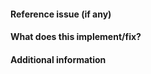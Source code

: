 <!--

Thanks for contributing a pull request! Please make sure you have read the
[contribution guidelines](https://mne.tools/dev/development/contributing.html)
before submitting.

Please be aware that we are a loose team of volunteers so patience is
necessary. Assistance handling other issues is very welcome. We value
all user contributions, no matter how minor they are. If we are slow to
review, either the pull request needs some benchmarking, tinkering,
convincing, etc. or more likely the reviewers are simply busy. In either
case, we ask for your understanding during the review process.

Again, thanks for contributing!

-->

#### Reference issue (if any)

<!-- Example:

Fixes #1234.

-->


#### What does this implement/fix?

<!-- Explain your changes. -->


#### Additional information

<!-- Any additional information you think is important. -->
